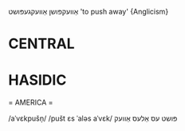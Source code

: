 אַוועקפּושן
אַוועקגעפּושט
'to push away'
{Anglicism}

CENTRAL
========

HASIDIC
=======
= AMERICA = 

/aˈvɛkpušn̩/
/pušt ɛs ˈaləs aˈvɛk/ פּושט עס אַלעס אַוועק
